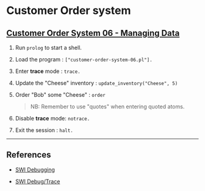 # Customer Order system

## [Customer Order System 06 - Managing Data](http://pages.cs.wisc.edu/~fischer/cs538.s00/prolog/A7MANAGE.HTM)

1. Run `prolog` to start a shell.

2. Load the program : `["customer-order-system-06.pl"].`

3. Enter __trace__ mode : `trace.`

4. Update the "Cheese" inventory : `update_inventory("Cheese", 5)`

5. Order "Bob" some "Cheese" : `order`

    > NB: Remember to use "quotes" when entering quoted atoms. 

6. Disable __trace__ mode: `notrace.`

7. Exit the session : `halt.`

---

## References

* [SWI Debugging](http://www.swi-prolog.org/pldoc/man?section=debugging)

* [SWI Debug/Trace](http://www.swi-prolog.org/pldoc/man?section=debugger)
